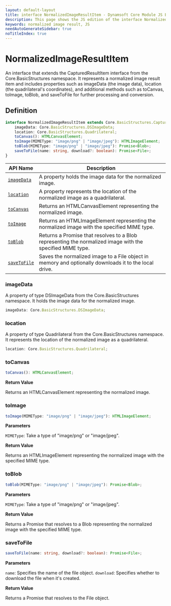 ```yaml
---
layout: default-layout
title: interface NormalizedImageResultItem - Dynamsoft Core Module JS Edition API Reference
description: This page shows the JS edition of the interface NormalizedImageResultItem in Dynamsoft Core Module.
keywords: normalized image result, JS
needAutoGenerateSidebar: true
noTitleIndex: true
---
```


# NormalizedImageResultItem

An interface that extends the CapturedResultItem interface from the Core.BasicStructures namespace. It represents a normalized image result item and includes properties such as imageData (the image data), location (the quadrilateral's coordinates), and additional methods such as toCanvas, toImage, toBlob, and saveToFile for further processing and conversion.

## Definition

```ts
interface NormalizedImageResultItem extends Core.BasicStructures.CapturedResultItem {
    imageData: Core.BasicStructures.DSImageData;
    location: Core.BasicStructures.Quadrilateral;
    toCanvas(): HTMLCanvasElement;
    toImage(MIMEType: "image/png" | "image/jpeg"): HTMLImageElement;
    toBlob(MIMEType: "image/png" | "image/jpeg"): Promise<Blob>;
    saveToFile(name: string, download?: boolean): Promise<File>;
}
```

| API Name               | Description |
|----------------------|-------------|
| [`imageData`](#imagedata) | A property holds the image data for the normalized image. |
| [`location`](#location) | A property represents the location of the normalized image as a quadrilateral. |
| [`toCanvas`](#tocanvas) | Returns an HTMLCanvasElement representing the normalized image. |
| [`toImage`](#toimage) | Returns an HTMLImageElement representing the normalized image with the specified MIME type. |
| [`toBlob`](#toblob) | Returns a Promise that resolves to a Blob representing the normalized image with the specified MIME type. |
| [`saveToFile`](#savetofile) | Saves the normalized image to a File object in memory and optionally downloads it to the local drive. |


### imageData

 A property of type DSImageData from the Core.BasicStructures namespace. It holds the image data for the normalized image.

```ts
imageData: Core.BasicStructures.DSImageData;
```

### location

 A property of type Quadrilateral from the Core.BasicStructures namespace. It represents the location of the normalized image as a quadrilateral.

```ts
location: Core.BasicStructures.Quadrilateral;
```

### toCanvas

```ts
toCanvas(): HTMLCanvasElement;
```

**Return Value**

Returns an HTMLCanvasElement representing the normalized image.

### toImage

```ts
toImage(MIMEType: "image/png" | "image/jpeg"): HTMLImageElement;
```

**Parameters**

`MIMEType`:  Take a type of "image/png" or "image/jpeg".

**Return Value**

Returns an HTMLImageElement representing the normalized image with the specified MIME type.

### toBlob

```ts
toBlob(MIMEType: "image/png" | "image/jpeg"): Promise<Blob>;
```

**Parameters**

`MIMEType`:  Take a type of "image/png" or "image/jpeg".

**Return Value**

Returns a Promise that resolves to a Blob representing the normalized image with the specified MIME type.

### saveToFile

```ts
saveToFile(name: string, download?: boolean): Promise<File>;
```

**Parameters**

`name`:  Specifies the name of the file object.
`download`: Specifies whether to download the file when it's created.

**Return Value**

Returns a Promise that resolves to the File object.